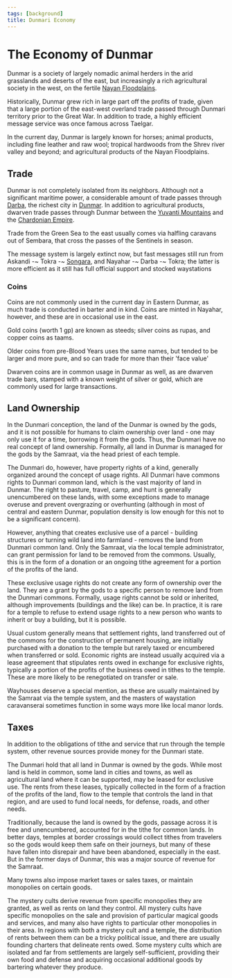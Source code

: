 ```yaml
---
tags: [background]
title: Dunmari Economy
---
```


# The Economy of Dunmar

Dunmar is a society of largely nomadic animal herders in the arid grasslands and deserts of the east, but increasingly a rich agricultural society in the west, on the fertile [Nayan Floodplains](<../../nayan-floodplains.md>).

Historically, Dunmar grew rich in large part off the profits of trade, given that a large portion of the east-west overland trade passed through Dunmari territory prior to the Great War. In addition to trade, a highly efficient message service was once famous across Taelgar. 

In the current day, Dunmar is largely known for horses; animal products, including fine leather and raw wool; tropical hardwoods from the Shrev river valley and beyond; and agricultural products of the Nayan Floodplains.
## Trade

Dunmar is not completely isolated from its neighbors. Although not a significant maritime power, a considerable amount of trade passes through [Darba](<coastal-dunmar/darba/darba.md>), the richest city in [Dunmar](<./dunmar.md>). In addition to agricultural products, dwarven trade passes through Dunmar between the [Yuvanti Mountains](<../../yuvanti-mountains.md>) and the [Chardonian Empire](<../../../west-coast/chardonian-empire/chardonian-empire.md>). 

Trade from the Green Sea to the east usually comes via halfling caravans out of Sembara, that cross the passes of the Sentinels in season. 

The message system is largely extinct now, but fast messages still run from Askandi -~ Tokra -~ [Songara](<central-dunmar/songara.md>), and Nayahar -~ Darba -~ Tokra; the latter is more efficient as it still has full official support and stocked waystations

### Coins

Coins are not commonly used in the current day in Eastern Dunmar, as much trade is conducted in barter and in kind. Coins are minted in Nayahar, however, and these are in occasional use in the east.

Gold coins (worth 1 gp) are known as steeds; silver coins as rupas, and copper coins as taams.

Older coins from pre-Blood Years uses the same names, but tended to be larger and more pure, and so can trade for more than their 'face value'


  
Dwarven coins are in common usage in Dunmar as well, as are dwarven trade bars, stamped with a known weight of silver or gold, which are commonly used for large transactions.

## Land Ownership

In the Dunmari conception, the land of the Dunmar is owned by the gods, and it is not possible for humans to claim ownership over land - one may only use it for a time, borrowing it from the gods. Thus, the Dunmari have no real concept of land ownership. Formally, all land in Dunmar is managed for the gods by the Samraat, via the head priest of each temple. 

The Dunmari do, however, have property rights of a kind, generally organized around the concept of usage rights. All Dunmari have commons rights to Dunmari common land, which is the vast majority of land in Dunmar. The right to pasture, travel, camp, and hunt is generally unencumbered on these lands, with some exceptions made to manage overuse and prevent overgrazing or overhunting (although in most of central and eastern Dunmar, population density is low enough for this not to be a significant concern). 

However, anything that creates exclusive use of a parcel - building structures or turning wild land into farmland - removes the land from Dunmari common land. Only the Samraat, via the local temple administrator, can grant permission for land to be removed from the commons. Usually, this is in the form of a donation or an ongoing tithe agreement for a portion of the profits of the land. 

These exclusive usage rights do not create any form of ownership over the land. They are a grant by the gods to a specific person to remove land from the Dunmari commons. Formally, usage rights cannot be sold or inherited, although improvements (buildings and the like) can be. In practice, it is rare for a temple to refuse to extend usage rights to a new person who wants to inherit or buy a building, but it is possible. 

Usual custom generally means that settlement rights, land transferred out of the commons for the construction of permanent housing, are initially purchased with a donation to the temple but rarely taxed or encumbered when transferred or sold. Economic rights are instead usually acquired via a lease agreement that stipulates rents owed in exchange for exclusive rights, typically a portion of the profits of the business owed in tithes to the temple. These are more likely to be renegotiated on transfer or sale. 

Wayhouses deserve a special mention, as these are usually maintained by the Samraat via the temple system, and the masters of waystation caravanserai sometimes function in some ways more like local manor lords. 
## Taxes

In addition to the obligations of tithe and service that run through the temple system, other revenue sources provide money for the Dunmari state. 

The Dunmari hold that all land in Dunmar is owned by the gods. While most land is held in common, some land in cities and towns, as well as agricultural land where it can be supported, may be leased for exclusive use. The rents from these leases, typically collected in the form of a fraction of the profits of the land, flow to the temple that controls the land in that region, and are used to fund local needs, for defense, roads, and other needs. 

Traditionally, because the land is owned by the gods, passage across it is free and unencumbered, accounted for in the tithe for common lands. In better days, temples at border crossings would collect tithes from travelers so the gods would keep them safe on their journeys, but many of these have fallen into disrepair and have been abandoned, especially in the east. But in the former days of Dunmar, this was a major source of revenue for the Samraat. 

Many towns also impose market taxes or sales taxes, or maintain monopolies on certain goods. 

The mystery cults derive revenue from specific monopolies they are granted, as well as rents on land they control. All mystery cults have specific monopolies on the sale and provision of particular magical goods and services, and many also have rights to particular other monopolies in their area. In regions with both a mystery cult and a temple, the distribution of rents between them can be a tricky political issue, and there are usually founding charters that delineate rents owed. Some mystery cults which are isolated and far from settlements are largely self-sufficient, providing their own food and defense and acquiring occasional additional goods by bartering whatever they produce. 
